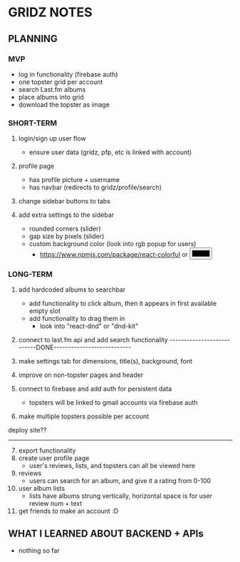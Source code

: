 # GRIDZ NOTES

## PLANNING
### MVP
- log in functionality (firebase auth)
- one topster grid per account
- search  Last.fm albums
- place albums into grid
- download the topster as image


### SHORT-TERM

1. login/sign up user flow
    - ensure user data (gridz, pfp, etc is linked with account)
2. profile page
    - has profile picture + username
    - has navbar (redirects to gridz/profile/search)

2. change sidebar buttons to tabs
3. add extra settings to the sidebar
    - rounded corners (slider)
    - gap size by pixels (slider)
    - custom background color (look into rgb popup for users)
        - https://www.npmjs.com/package/react-colorful or <input type="color">


### LONG-TERM
1. add hardcoded albums to searchbar
    - add functionality to click album, then it appears in first available empty slot
    - add functionality to drag them in
        - look into "react-dnd" or "dnd-kit"
2. connect to last.fm api and add search functionality
---------------------------DONE---------------------------
3. make settings tab for dimensions, title(s), background, font

4. improve on non-topster pages and header
5. connect to firebase and add auth for persistent data
    - topsters will be linked to gmail accounts via firebase auth
6. make multiple topsters possible per account 

deploy site??

---------------------------------------------------------------------------------------------

7. export functionality
8. create user profile page
    - user's reviews, lists, and topsters can all be viewed here
9. reviews
    - users can search for an album, and give it a rating from 0-100
10. user album lists
    - lists have albums strung vertically, horizontal space is for user review num + text
11. get friends to make an account :D


## WHAT I LEARNED ABOUT BACKEND + APIs
- nothing so far